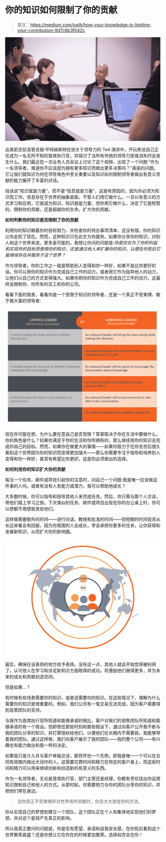 # 你的知识如何限制了你的贡献

> 原文：<https://medium.com/swlh/how-your-knowledge-is-limiting-your-contribution-9d7c6b3f042c>

![](img/d826fff09e6daaf0389f5898b980560b.png)

达美航空前高管吉姆·怀特赫斯特在他关于领导力的 Ted 演讲中，开玩笑说自己正在成为一名无所不知的首席执行官，并探讨了当所有传统的领导力思维消失时会发生什么。我们最近在一次业务人员会议上讨论了这个视频，出现了一个问题:“作为一名领导者，难道你不应该因为拥有更多知识而做出更多决策吗？”美丽的问题。它让我们就知识为何在领导角色中至关重要以及知识如何限制领导者做出有意义贡献的能力展开了丰富的对话。

俗话说“知识就是力量”，而不是“信息就是力量”，这是有原因的，因为你必须为知识而工作。信息存在于世界的抽象层面，不管人们用它做什么。一旦以有意义的方式学习和应用，它就成为知识。知识就是力量，但你用它做什么，决定了它是短暂的，限制你的贡献，还是超越你的生命，扩大你的贡献。

**如何判断你的知识是否限制了你的贡献**

利用你的知识朝着你的目标努力，并检查你的待办事项清单，这没有错。你的知识让你走到了现在。然而，这种知识只在此生为你服务。如果你分享你的知识，对别人和这个世界来说，更多是可能的。我想让你问的问题是:*你是仅仅为了你的利益和实现你的目标而使用你的知识，还是通过他人来扩展你的知识，以便在你死后它能继续存在并服务于这个世界？*

作为领导者，你的工作之一就是帮助别人变得和你一样好，如果不是比你更好的话。你可以用你的知识作为完成自己工作的动力，或者用它作为指导他人的动力，让他们以自己的方式变得强大。如果你把你的知识作为完成自己工作的动力，这最终会限制你、你所有的员工和你的公司。

看看下面的情景，看看你是一个受限于知识的领导者，还是一个真正不受束缚、敢于做大事的领导者:

![](img/965b9307c2a221ca3a7161b65b1d9c64.png)

现在你可能在想，为什么要在意自己是否受限？答案取决于你在生活中要做什么。你的角色是什么？如果你满足于你的生活和你所拥有的，那么继续用你的知识去完成你自己的目标。然而，如果你在做更大的事情——如果你致力于在你去世后很久看到这个世界因为你的知识而变得更加强大——那么你需要专注于指导和培养别人变得和你一样好，甚至有希望比你更好。这是你必须做出的选择。

**如何利用你的知识扩大你的贡献**

每当一个任务、邮件或项目引起你的注意时，问自己一个问题:我是唯一应该做这件事的人吗，或者有没有人有能力或潜力，我可以帮助他成长？

大多数时候，你可以指导和指导其他人来完成任务。然后，你只需与那个人交谈，带他们踏上学习之旅。下次类似的任务、邮件或项目出现在你的办公桌上时，你可以想都不用想就发给他们。

这样做需要额外的时间——进行对话、教授和批准的时间——但短期的时间投资从长远来看会有回报，因为你周围的人会成长，学会承担你更多的任务，让你获得和发展新知识，从而扩大你的影响圈。

![](img/ec49914843a6696bd08c9acbbd7181e6.png)

最后，确保在该表扬的地方给予表扬。没有这一点，其他人就会开始觉得被利用了。认可他人在学习和涉足新知识方面取得的成功，将激励他们做得更多，并为未来的成长和贡献创造空间。

但是如果…？

有时候有些场景需要你的知识，或者说需要你的知识。在这些情况下，理解为什么需要你的知识是很重要的。例如，我们公司有一笔交易无法完成，因为客户需要得到高管团队的支持。

与我作为首席执行官所知道和能够承诺的相比，客户对我们的销售团队所知道和能够承诺的有一个假设。但即使在那些时刻和那些假设下，通过向客户公开我不断与我的团队分享的知识，并打算授权给他们，以便他们在长期内不需要我，我能够带着我的团队。通过这样做，我们向客户展示了我的团队——我的整个公司——有兴趣也有能力做出和我一样的决定。

如果我只是介入并与客户单独交谈，那将开创一个先例，即我是唯一一个可以在合同有效期内做出大动作的人。这需要花费时间和精力在特定的客户身上，而这些时间和精力可以用来继续创新和创造新的有意义的东西。

作为一名领导者，无论是首席执行官、部门主管还是经理，你都有责任找出你运用知识限制自己和他人的方式。从那时起，你需要努力与你的团队分享你的知识，并把他们带在身边。

> 当你真正不受束缚并对世界有所贡献时，你会大大改变你的方法。

你从实现自己的梦想到建立一个团队，这个团队正在个人和集体地实现他们的梦想，并对这个星球产生真正的影响。

所以我真正要问的问题是，你是否有愿望、承诺和自我安全感，在你死后看到这个世界繁荣昌盛？还是你想让它在你在的时候更加繁荣。选择权完全在你！